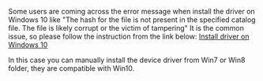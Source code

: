 Some users are coming across the error message when install the driver on Windows 10 like "The hash for the file is not present in the specified catalog file. The file is likely corrupt or the victim of tampering"
It is the common issue, so please follow the instruction from the link below: [Install driver on Windows 10](http://www.drivethelife.com/windows-drivers/how-to-disable-driver-signature-enforcement-on-windows-10-8-7-xp-vista.html)

In this case you can manually install the device driver from Win7 or Win8 folder, they are compatible with Win10.
